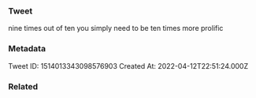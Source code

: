 ### Tweet
nine times out of ten you simply need to be ten times more prolific

### Metadata
Tweet ID: 1514013343098576903
Created At: 2022-04-12T22:51:24.000Z

### Related


